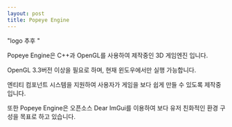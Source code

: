 ```yaml
---
layout: post
title: Popeye Engine
---
```


"logo 추후 "

Popeye Engine은 C++과 OpenGL를 사용하여 제작중인 3D 게임엔진 입니다.

OpenGL 3.3버전 이상을 필요로 하며, 현재 윈도우에서만 실행 가능합니다.

엔티티 컴포넌트 시스템을 지원하여 사용자가 게임을 보다 쉽게 만들 수 있도록 제작중입니다.

또한 Popeye Engine은 오픈소스 Dear ImGui를 이용하여 보다 유저 친화적인 환경 구성을 목표로 하고 있습니다.  
